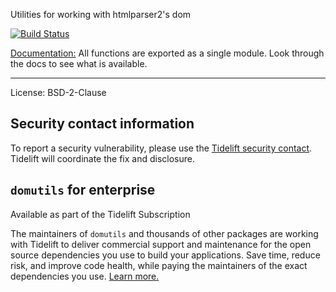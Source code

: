 Utilities for working with htmlparser2's dom

[![Build Status](https://travis-ci.org/fb55/domutils.svg?branch=master)](https://travis-ci.org/fb55/domutils)

[Documentation:](docs/) All functions are exported as a single module. Look through the docs to see what is available.

---

License: BSD-2-Clause

## Security contact information

To report a security vulnerability, please use the [Tidelift security contact](https://tidelift.com/security).
Tidelift will coordinate the fix and disclosure.

## `domutils` for enterprise

Available as part of the Tidelift Subscription

The maintainers of `domutils` and thousands of other packages are working with Tidelift to deliver commercial support and maintenance for the open source dependencies you use to build your applications. Save time, reduce risk, and improve code health, while paying the maintainers of the exact dependencies you use. [Learn more.](https://tidelift.com/subscription/pkg/npm-domutils?utm_source=npm-domutils&utm_medium=referral&utm_campaign=enterprise&utm_term=repo)
